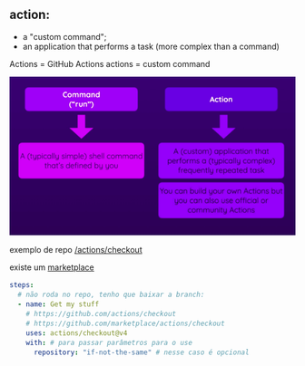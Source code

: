 ## action:

- a "custom command";
- an application that performs a task (more complex than a command)

Actions = GitHub Actions
actions = custom command

![run x use](../assets/actions.png)

exemplo de repo [/actions/checkout](https://github.com/actions/checkout)

existe um [marketplace](https://github.com/marketplace/actions/checkout)


```yaml
steps:
  # não roda no repo, tenho que baixar a branch:
  - name: Get my stuff
    # https://github.com/actions/checkout
    # https://github.com/marketplace/actions/checkout
    uses: actions/checkout@v4
    with: # para passar parâmetros para o use
      repository: "if-not-the-same" # nesse caso é opcional
```